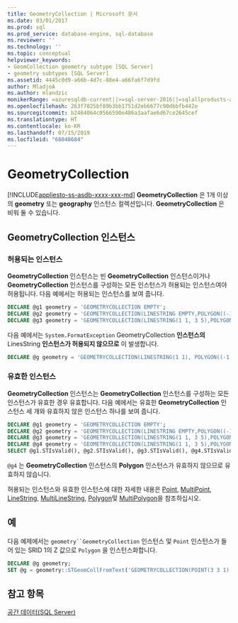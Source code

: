 ```yaml
---
title: GeometryCollection | Microsoft 문서
ms.date: 03/01/2017
ms.prod: sql
ms.prod_service: database-engine, sql-database
ms.reviewer: ''
ms.technology: ''
ms.topic: conceptual
helpviewer_keywords:
- GeomCollection geometry subtype [SQL Server]
- geometry subtypes [SQL Server]
ms.assetid: 4445c0d9-a66b-4d7c-88e4-a66fa6f7d9fd
author: MladjoA
ms.author: mlandzic
monikerRange: =azuresqldb-current||>=sql-server-2016||=sqlallproducts-allversions||>=sql-server-linux-2017||=azuresqldb-mi-current
ms.openlocfilehash: 263f7025bf89b3bb1751d2eb6677c90dbbfb442e
ms.sourcegitcommit: b2464064c0566590e486a3aafae6d67ce2645cef
ms.translationtype: HT
ms.contentlocale: ko-KR
ms.lasthandoff: 07/15/2019
ms.locfileid: "68048684"
---
```

# <a name="geometrycollection"></a>GeometryCollection
[!INCLUDE[appliesto-ss-asdb-xxxx-xxx-md](../../includes/appliesto-ss-asdb-xxxx-xxx-md.md)]
  **GeometryCollection** 은 1개 이상의 **geometry** 또는 **geography** 인스턴스 컬렉션입니다. **GeometryCollection** 은 비워 둘 수 있습니다.  
  
## <a name="geometrycollection-instances"></a>GeometryCollection 인스턴스  
  
### <a name="accepted-instances"></a>허용되는 인스턴스  
 **GeometryCollection** 인스턴스는 빈 **GeometryCollection** 인스턴스이거나 **GeometryCollection** 인스턴스를 구성하는 모든 인스턴스가 허용되는 인스턴스여야 허용됩니다. 다음 예에서는 허용되는 인스턴스를 보여 줍니다.  
  
```sql  
DECLARE @g1 geometry = 'GEOMETRYCOLLECTION EMPTY';  
DECLARE @g2 geometry = 'GEOMETRYCOLLECTION(LINESTRING EMPTY,POLYGON((-1 -1, -1 -5, -5 -5, -5 -1, -1 -1)))';  
DECLARE @g3 geometry = 'GEOMETRYCOLLECTION(LINESTRING(1 1, 3 5),POLYGON((-1 -1, -1 -5, -5 -5, -5 -1, -1 -1)))';  
```  
  
 다음 예에서는 `System.FormatException` GeometryCollection **인스턴스의** LinesString **인스턴스가 허용되지 않으므로** 이 발생합니다.  
  
```sql  
DECLARE @g geometry = 'GEOMETRYCOLLECTION(LINESTRING(1 1), POLYGON((-1 -1, -1 -5, -5 -5, -5 -1, -1 -1)))';  
```  
  
### <a name="valid-instances"></a>유효한 인스턴스  
 **GeometryCollection** 인스턴스는 **GeometryCollection** 인스턴스를 구성하는 모든 인스턴스가 유효한 경우 유효합니다. 다음 예에서는 유효한 **GeometryCollection** 인스턴스 세 개와 유효하지 않은 인스턴스 하나를 보여 줍니다.  
  
```sql  
DECLARE @g1 geometry = 'GEOMETRYCOLLECTION EMPTY';  
DECLARE @g2 geometry = 'GEOMETRYCOLLECTION(LINESTRING EMPTY,POLYGON((-1 -1, -1 -5, -5 -5, -5 -1, -1 -1)))';  
DECLARE @g3 geometry = 'GEOMETRYCOLLECTION(LINESTRING(1 1, 3 5),POLYGON((-1 -1, -1 -5, -5 -5, -5 -1, -1 -1)))';  
DECLARE @g4 geometry = 'GEOMETRYCOLLECTION(LINESTRING(1 1, 3 5),POLYGON((-1 -1, 1 -5, -5 5, -5 -1, -1 -1)))';  
SELECT @g1.STIsValid(), @g2.STIsValid(), @g3.STIsValid(), @g4.STIsValid();  
```  
  
 `@g4` 는 **GeometryCollection** 인스턴스의 **Polygon** 인스턴스가 유효하지 않으므로 유효하지 않습니다.  
  
 허용되는 인스턴스와 유효한 인스턴스에 대한 자세한 내용은 [Point](../../relational-databases/spatial/point.md), [MultiPoint](../../relational-databases/spatial/multipoint.md), [LineString](../../relational-databases/spatial/linestring.md), [MultiLineString](../../relational-databases/spatial/multilinestring.md), [Polygon](../../relational-databases/spatial/polygon.md)및 [MultiPolygon](../../relational-databases/spatial/multipolygon.md)을 참조하십시오.  
  
## <a name="examples"></a>예  
 다음 예제에서는 `geometry``GeometryCollection` 인스턴스 및 `Point` 인스턴스가 들어 있는 SRID 1의 Z 값으로 `Polygon` 을 인스턴스화합니다.  
  
```sql  
DECLARE @g geometry;  
SET @g = geometry::STGeomCollFromText('GEOMETRYCOLLECTION(POINT(3 3 1), POLYGON((0 0 2, 1 10 3, 1 0 4, 0 0 2)))', 1);  
```  
  
## <a name="see-also"></a>참고 항목  
 [공간 데이터&#40;SQL Server&#41;](../../relational-databases/spatial/spatial-data-sql-server.md)  
  
  
